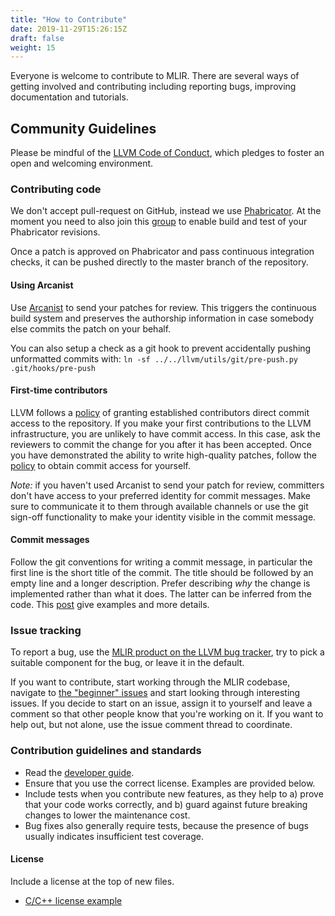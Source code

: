 ```yaml
---
title: "How to Contribute"
date: 2019-11-29T15:26:15Z
draft: false
weight: 15
---
```


Everyone is welcome to contribute to MLIR. There are several ways of getting
involved and contributing including reporting bugs, improving documentation and
tutorials.

## Community Guidelines

Please be mindful of the [LLVM Code of Conduct](https://llvm.org/docs/CodeOfConduct.html),
which pledges to foster an open and welcoming environment.

### Contributing code

We don't accept pull-request on GitHub, instead we use
[Phabricator](https://llvm.org/docs/Phabricator.html).
At the moment you need to also join this [group](https://reviews.llvm.org/project/members/78/)
to enable build and test of your Phabricator revisions.

Once a patch is approved on Phabricator and pass continuous integration checks,
it can be pushed directly to the master branch of the repository.

#### Using Arcanist

Use [Arcanist](https://llvm.org/docs/Phabricator.html#requesting-a-review-via-the-command-line)
to send your patches for review. This triggers the continuous build system and
preserves the authorship information in case somebody else commits the patch on
your behalf.

You can also setup a check as a git hook to prevent accidentally pushing
unformatted commits with:
`ln -sf ../../llvm/utils/git/pre-push.py .git/hooks/pre-push`

#### First-time contributors

LLVM follows a [policy](https://llvm.org/docs/DeveloperPolicy.html#obtaining-commit-access)
of granting established contributors direct commit access to the repository.
If you make your first contributions to the LLVM infrastructure, you are unlikely
to have commit access. In this case, ask the reviewers to commit the change
for you after it has been accepted. Once you have demonstrated the ability to
write high-quality patches, follow the
[policy](https://llvm.org/docs/DeveloperPolicy.html#obtaining-commit-access) to
obtain commit access for yourself.

*Note:* if you haven't used Arcanist to send your patch for review, committers
don't have access to your preferred identity for commit messages. Make sure
to communicate it to them through available channels or use the git sign-off
functionality to make your identity visible in the commit message.

#### Commit messages

Follow the git conventions for writing a commit message, in particular the
first line is the short title of the commit. The title should be followed by an
empty line and a longer description. Prefer describing *why* the change is
implemented rather than what it does. The latter can be inferred from the code.
This [post](https://chris.beams.io/posts/git-commit/) give examples and more
details.

### Issue tracking

To report a bug, use the [MLIR product on the LLVM bug
tracker](https://bugs.llvm.org/enter_bug.cgi?product=MLIR), try to pick a
suitable component for the bug, or leave it in the default.

If you want to contribute, start working through the MLIR codebase, navigate to
[the "beginner" issues](https://bugs.llvm.org/buglist.cgi?keywords=beginner%2C%20&keywords_type=allwords&list_id=176893&product=MLIR&query_format=advanced&resolution=---)
and start looking through interesting issues. If you decide to start on an
issue, assign it to yourself and leave a comment so that other people know that
you're working on it. If you want to help out, but not alone, use the issue
comment thread to coordinate.

### Contribution guidelines and standards

*   Read the [developer guide](DeveloperGuide.md "here").
*   Ensure that you use the correct license. Examples are provided below.
*   Include tests when you contribute new features, as they help to a)
    prove that your code works correctly, and b) guard against future breaking
    changes to lower the maintenance cost.
*   Bug fixes also generally require tests, because the presence of bugs
    usually indicates insufficient test coverage.

#### License

Include a license at the top of new files.

* [C/C++ license example](https://github.com/llvm/llvm-project/blob/master/mlir/examples/toy/Ch1/toyc.cpp)
